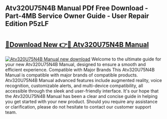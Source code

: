 ## Atv320U75N4B Manual PDf Free Download - Part-4MB Service Owner Guide - User Repair Edition P5zLF

# <h2><a href="http://bc16012.oget.top/?id=Atv320U75N4B+Manual">🔗Download New 👉🔴 Atv320U75N4B Manual</a></h2>

[![Atv320U75N4B Manual new download](https://i.imgur.com/5g1atiW.png)](http://bc16012.oget.top/?id=Atv320U75N4B+Manual)
Welcome to the ultimate guide for your new Atv320U75N4B Manual, designed to ensure a smooth and efficient experience. Compatible with Major Brands This Atv320U75N4B Manual is compatible with major brands of compatible products. Atv320U75N4B Manual advanced features include augmented reality, voice recognition, customizable alerts, and multi-device compatibility, all accessible through the sleek and user-friendly interface. It's our hope that the Atv320U75N4B Manual has been a clear and concise guide in helping you get started with your new product. Should you require any assistance or clarification, please do not hesitate to contact our customer support team.
